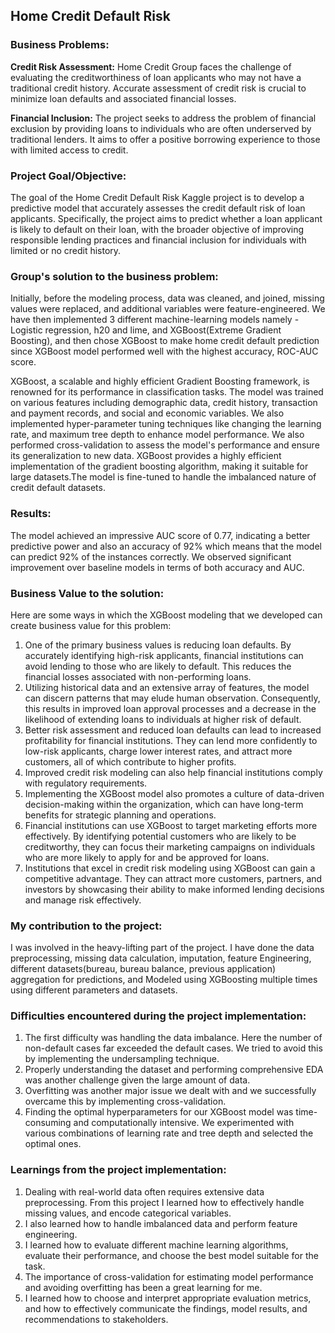 ## Home Credit Default Risk

### **Business Problems:** ###

**Credit Risk Assessment:** Home Credit Group faces the challenge of evaluating the creditworthiness of loan applicants who may not have a traditional credit history. Accurate assessment of credit risk is crucial to minimize loan defaults and associated financial losses.

**Financial Inclusion:** The project seeks to address the problem of financial exclusion by providing loans to individuals who are often underserved by traditional lenders. It aims to offer a positive borrowing experience to those with limited access to credit.

### **Project Goal/Objective:** ###
The goal of the Home Credit Default Risk Kaggle project is to develop a predictive model that accurately assesses the credit default risk of loan applicants. Specifically, the project aims to predict whether a loan applicant is likely to default on their loan, with the broader objective of improving responsible lending practices and financial inclusion for individuals with limited or no credit history.

### **Group's solution to the business problem:** ###
Initially, before the modeling process, data was cleaned, and joined, missing values were replaced, and additional variables were feature-engineered. We have then implemented 3 different machine-learning models namely - Logistic regression, h20 and lime, and XGBoost(Extreme Gradient Boosting), and then chose XGBoost to make home credit default prediction since XGBoost model performed well with the highest accuracy, ROC-AUC score.

XGBoost, a scalable and highly efficient Gradient Boosting framework, is renowned for its performance in classification tasks. The model was trained on various features including demographic data, credit history, transaction and payment records, and social and economic variables. We also implemented hyper-parameter tuning techniques like changing the learning rate, and maximum tree depth to enhance model performance. We also performed cross-validation to assess the model's performance and ensure its generalization to new data.
XGBoost provides a highly efficient implementation of the gradient boosting algorithm, making it suitable for large datasets.The model is fine-tuned to handle the imbalanced nature of credit default datasets.

### **Results:** ###
The model achieved an impressive AUC score of 0.77, indicating a better predictive power and also an accuracy of 92% which means that the model can predict 92% of the instances correctly.
We observed significant improvement over baseline models in terms of both accuracy and AUC.

### **Business Value to the solution:** ###
 Here are some ways in which the XGBoost modeling that we developed can create business value for this problem:
 
1. One of the primary business values is reducing loan defaults. By accurately identifying high-risk applicants, financial institutions can avoid lending to those who are likely to default. This reduces the financial losses associated with non-performing loans.
2. Utilizing historical data and an extensive array of features, the model can discern patterns that may elude human observation. Consequently, this results in improved loan approval processes and a decrease in the likelihood of extending loans to individuals at higher risk of default.
3. Better risk assessment and reduced loan defaults can lead to increased profitability for financial institutions. They can lend more confidently to low-risk applicants, charge lower interest rates, and attract more customers, all of which contribute to higher profits.
4. Improved credit risk modeling can also help financial institutions comply with regulatory requirements.
5. Implementing the XGBoost model also promotes a culture of data-driven decision-making within the organization, which can have long-term benefits for strategic planning and operations.
6. Financial institutions can use XGBoost to target marketing efforts more effectively. By identifying potential customers who are likely to be creditworthy, they can focus their marketing campaigns on individuals who are more likely to apply for and be approved for loans.
7. Institutions that excel in credit risk modeling using XGBoost can gain a competitive advantage. They can attract more customers, partners, and investors by showcasing their ability to make informed lending decisions and manage risk effectively.

### **My contribution to the project:** ###
I was involved in the heavy-lifting part of the project. I have done the data preprocessing, missing data calculation, imputation, feature Engineering, different datasets(bureau, bureau balance, previous application) aggregation for predictions, and Modeled using XGBoosting multiple times using different parameters and datasets.

### **Difficulties encountered during the project implementation:** ###
1. The first difficulty was handling the data imbalance. Here the number of non-default cases far exceeded the default cases. We tried to avoid this by implementing the undersampling technique.
2. Properly understanding the dataset and performing comprehensive EDA was another challenge given the large amount of data.
3. Overfitting was another major issue we dealt with and we successfully overcame this by implementing cross-validation.
4. Finding the optimal hyperparameters for our XGBoost model was time-consuming and computationally intensive. We experimented with various combinations of learning rate and tree depth and selected the optimal ones.

### **Learnings from the project implementation:** ###
1. Dealing with real-world data often requires extensive data preprocessing. From this project I learned how to effectively handle missing values, and encode categorical variables.
2. I also learned how to handle imbalanced data and perform feature engineering.
3. I learned how to evaluate different machine learning algorithms, evaluate their performance, and choose the best model suitable for the task.
4. The importance of cross-validation for estimating model performance and avoiding overfitting has been a great learning for me.
5. I learned how to choose and interpret appropriate evaluation metrics, and how to effectively communicate the findings, model results, and recommendations to stakeholders.







